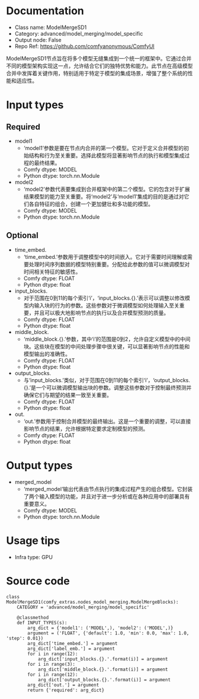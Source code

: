 # Documentation
- Class name: ModelMergeSD1
- Category: advanced/model_merging/model_specific
- Output node: False
- Repo Ref: https://github.com/comfyanonymous/ComfyUI

ModelMergeSD1节点旨在将多个模型无缝集成到一个统一的框架中。它通过合并不同的模型架构实现这一点，允许结合它们的独特优势和能力。此节点在高级模型合并中发挥着关键作用，特别适用于特定于模型的集成场景，增强了整个系统的性能和适应性。

# Input types
## Required
- model1
    - ‘model1’参数是要在节点内合并的第一个模型。它对于定义合并模型的初始结构和行为至关重要。选择此模型将显著影响节点的执行和模型集成过程的最终结果。
    - Comfy dtype: MODEL
    - Python dtype: torch.nn.Module
- model2
    - ‘model2’参数代表要集成到合并框架中的第二个模型。它的包含对于扩展结果模型的能力至关重要。将‘model2’与‘model1’集成的目的是通过对它们各自特征的组合，创建一个更加健壮和多功能的模型。
    - Comfy dtype: MODEL
    - Python dtype: torch.nn.Module
## Optional
- time_embed.
    - ‘time_embed.’参数用于调整模型中的时间嵌入。它对于需要时间理解或需要处理时间序列数据的模型特别重要。分配给此参数的值可以微调模型对时间相关特征的敏感性。
    - Comfy dtype: FLOAT
    - Python dtype: float
- input_blocks.
    - 对于范围在0到11的每个索引‘i’，‘input_blocks.{}.’表示可以调整以修改模型内输入块的行为的参数。这些参数对于微调模型如何处理输入至关重要，并且可以极大地影响节点的执行以及合并模型预测的质量。
    - Comfy dtype: FLOAT
    - Python dtype: float
- middle_block.
    - ‘middle_block.{}.’参数，其中‘i’的范围是0到2，允许自定义模型中的中间块。这些块在模型的中间处理步骤中很关键，可以显著影响节点的性能和模型输出的准确性。
    - Comfy dtype: FLOAT
    - Python dtype: float
- output_blocks.
    - 与‘input_blocks.’类似，对于范围在0到11的每个索引‘i’，‘output_blocks.{}.’是一个可以微调模型输出块的参数。调整这些参数对于控制最终预测并确保它们与期望的结果一致至关重要。
    - Comfy dtype: FLOAT
    - Python dtype: float
- out.
    - ‘out.’参数用于控制合并模型的最终输出。这是一个重要的调整，可以直接影响节点的结果，允许根据特定要求定制模型的预测。
    - Comfy dtype: FLOAT
    - Python dtype: float

# Output types
- merged_model
    - ‘merged_model’输出代表由节点执行的集成过程产生的组合模型。它封装了两个输入模型的功能，并且对于进一步分析或在各种应用中的部署具有重要意义。
    - Comfy dtype: MODEL
    - Python dtype: torch.nn.Module

# Usage tips
- Infra type: GPU

# Source code
```
class ModelMergeSD1(comfy_extras.nodes_model_merging.ModelMergeBlocks):
    CATEGORY = 'advanced/model_merging/model_specific'

    @classmethod
    def INPUT_TYPES(s):
        arg_dict = {'model1': ('MODEL',), 'model2': ('MODEL',)}
        argument = ('FLOAT', {'default': 1.0, 'min': 0.0, 'max': 1.0, 'step': 0.01})
        arg_dict['time_embed.'] = argument
        arg_dict['label_emb.'] = argument
        for i in range(12):
            arg_dict['input_blocks.{}.'.format(i)] = argument
        for i in range(3):
            arg_dict['middle_block.{}.'.format(i)] = argument
        for i in range(12):
            arg_dict['output_blocks.{}.'.format(i)] = argument
        arg_dict['out.'] = argument
        return {'required': arg_dict}
```